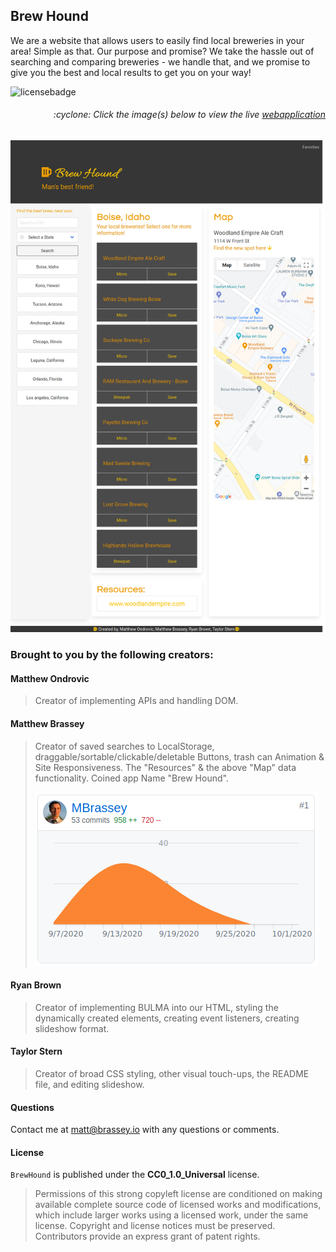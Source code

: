 ## Brew Hound

We are a website that allows users to easily find local breweries in your area! Simple as that. Our purpose and promise? We take the hassle out of searching and comparing breweries - we handle that, and we promise to give you the best and local results to get you on your way!

![licensebadge](https://img.shields.io/badge/license-CC0_1.0_Universal-blue)

<h6><p align="right">:cyclone: Click the image(s) below to view the live <a id="Screenshots" href="https://mbrassey.github.io/BrewHound/">webapplication</a></p></h6>

[<p align="center"><img src="assets/images/Preview.png">](https://mbrassey.github.io/BrewHound/)

### Brought to you by the following creators:

#### Matthew Ondrovic

> Creator of implementing APIs and handling DOM.
#### Matthew Brassey

> Creator of saved searches to LocalStorage, draggable/sortable/clickable/deletable Buttons, trash can Animation & Site Responsiveness. The "Resources" & the above "Map" data functionality. Coined app Name "Brew Hound".
[<p align="left"><img src="assets/images/contributor.png">](https://github.com/ryanabrown14/brew-hound/graphs/contributors)
#### Ryan Brown

> Creator of implementing BULMA into our HTML, styling the dynamically created elements, creating event listeners, creating slideshow format.
#### Taylor Stern

> Creator of broad CSS styling, other visual touch-ups, the README file, and editing slideshow.

#### Questions

Contact me at [matt@brassey.io](mailto:matt@brassey.io) with any questions or comments.

#### License

`BrewHound` is published under the __CC0_1.0_Universal__ license.

> Permissions of this strong copyleft license are conditioned on making available complete source code of licensed works and modifications, which include larger works using a licensed work, under the same license. Copyright and license notices must be preserved. Contributors provide an express grant of patent rights.
